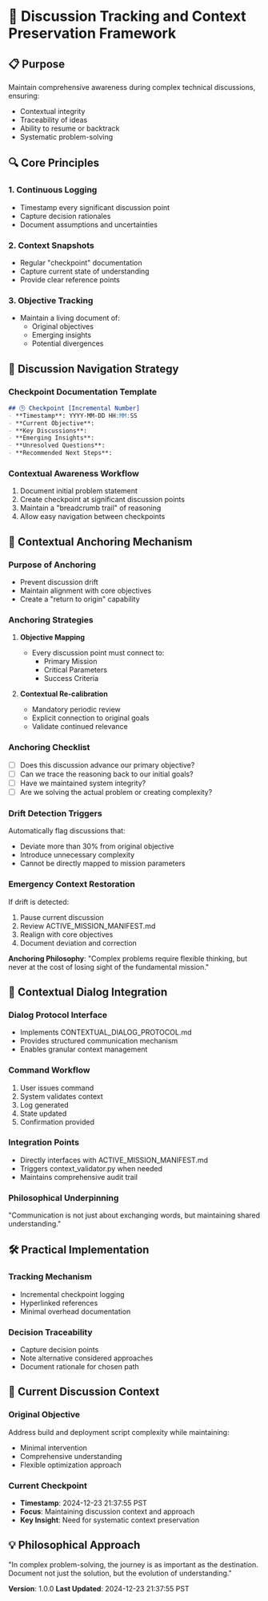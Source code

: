 # 🧭 Discussion Tracking and Context Preservation Framework

## 📋 Purpose
Maintain comprehensive awareness during complex technical discussions, ensuring:
- Contextual integrity
- Traceability of ideas
- Ability to resume or backtrack
- Systematic problem-solving

## 🔍 Core Principles

### 1. Continuous Logging
- Timestamp every significant discussion point
- Capture decision rationales
- Document assumptions and uncertainties

### 2. Context Snapshots
- Regular "checkpoint" documentation
- Capture current state of understanding
- Provide clear reference points

### 3. Objective Tracking
- Maintain a living document of:
  * Original objectives
  * Emerging insights
  * Potential divergences

## 🚦 Discussion Navigation Strategy

### Checkpoint Documentation Template
```markdown
## 🕒 Checkpoint [Incremental Number]
- **Timestamp**: YYYY-MM-DD HH:MM:SS
- **Current Objective**: 
- **Key Discussions**:
- **Emerging Insights**:
- **Unresolved Questions**:
- **Recommended Next Steps**:
```

### Contextual Awareness Workflow
1. Document initial problem statement
2. Create checkpoint at significant discussion points
3. Maintain a "breadcrumb trail" of reasoning
4. Allow easy navigation between checkpoints

## 🔗 Contextual Anchoring Mechanism

### Purpose of Anchoring
- Prevent discussion drift
- Maintain alignment with core objectives
- Create a "return to origin" capability

### Anchoring Strategies
1. **Objective Mapping**
   - Every discussion point must connect to:
     * Primary Mission
     * Critical Parameters
     * Success Criteria

2. **Contextual Re-calibration**
   - Mandatory periodic review
   - Explicit connection to original goals
   - Validate continued relevance

### Anchoring Checklist
- [ ] Does this discussion advance our primary objective?
- [ ] Can we trace the reasoning back to our initial goals?
- [ ] Have we maintained system integrity?
- [ ] Are we solving the actual problem or creating complexity?

### Drift Detection Triggers
Automatically flag discussions that:
- Deviate more than 30% from original objective
- Introduce unnecessary complexity
- Cannot be directly mapped to mission parameters

### Emergency Context Restoration
If drift is detected:
1. Pause current discussion
2. Review ACTIVE_MISSION_MANIFEST.md
3. Realign with core objectives
4. Document deviation and correction

**Anchoring Philosophy**: 
"Complex problems require flexible thinking, but never at the cost of losing sight of the fundamental mission."

## 🔗 Contextual Dialog Integration

### Dialog Protocol Interface
- Implements CONTEXTUAL_DIALOG_PROTOCOL.md
- Provides structured communication mechanism
- Enables granular context management

### Command Workflow
1. User issues command
2. System validates context
3. Log generated
4. State updated
5. Confirmation provided

### Integration Points
- Directly interfaces with ACTIVE_MISSION_MANIFEST.md
- Triggers context_validator.py when needed
- Maintains comprehensive audit trail

### Philosophical Underpinning
"Communication is not just about exchanging words, but maintaining shared understanding."

## 🛠 Practical Implementation

### Tracking Mechanism
- Incremental checkpoint logging
- Hyperlinked references
- Minimal overhead documentation

### Decision Traceability
- Capture decision points
- Note alternative considered approaches
- Document rationale for chosen path

## 🔬 Current Discussion Context

### Original Objective
Address build and deployment script complexity while maintaining:
- Minimal intervention
- Comprehensive understanding
- Flexible optimization approach

### Current Checkpoint
- **Timestamp**: 2024-12-23 21:37:55 PST
- **Focus**: Maintaining discussion context and approach
- **Key Insight**: Need for systematic context preservation

## 💡 Philosophical Approach
"In complex problem-solving, the journey is as important as the destination. Document not just the solution, but the evolution of understanding."

**Version**: 1.0.0
**Last Updated**: 2024-12-23 21:37:55 PST
